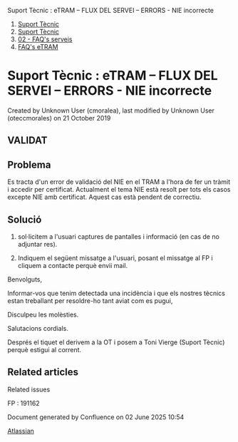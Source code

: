 Suport Tècnic : eTRAM – FLUX DEL SERVEI – ERRORS - NIE incorrecte  

1.  [Suport Tècnic](index.html)
2.  [Suport Tècnic](13893782.html)
3.  [02 - FAQ's serveis](26313393.html)
4.  [FAQ's eTRAM](28705567.html)

Suport Tècnic : eTRAM – FLUX DEL SERVEI – ERRORS - NIE incorrecte
=================================================================

Created by Unknown User (cmoralea), last modified by Unknown User (oteccmorales) on 21 October 2019

VALIDAT
-------

Problema
--------

Es tracta d'un error de validació del NIE en el TRAM a l'hora de fer un tràmit i accedir per certificat. Actualment el tema NIE està resolt per tots els casos excepte NIE amb certificat. Aquest cas està pendent de correctiu.

Solució
-------

  

1) sol·licitem a l'usuari captures de pantalles i informació (en cas de no adjuntar res).

2) Indiquem el següent missatge a l'usuari, posant el missatge al FP i cliquem a contacte perquè envii mail.

Benvolguts,


Informar-vos que tenim detectada una incidència i que els nostres tècnics estan treballant per resoldre-ho tant aviat com es pugui,


Disculpeu les molèsties.


Salutacions cordials.

Després el tiquet el derivem a la OT i posem a Toni Vierge (Suport Tècnic) perquè estigui al corrent.

  

Related articles
----------------

  

Related issues

FP : 191162

Document generated by Confluence on 02 June 2025 10:54

[Atlassian](http://www.atlassian.com/)